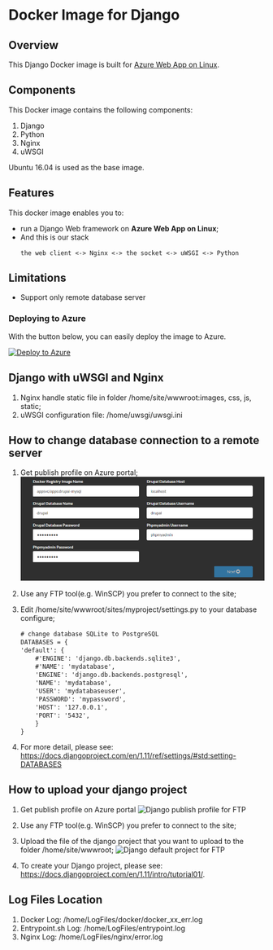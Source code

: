 # Docker Image for Django
## Overview
This Django Docker image is built for [Azure Web App on Linux](https://docs.microsoft.com/en-us/azure/app-service-web/app-service-linux-intro).

## Components
This Docker image contains the following components:

1. Django
2. Python
3. Nginx
4. uWSGI

Ubuntu 16.04 is used as the base image.

## Features
This docker image enables you to:

- run a Django Web framework on **Azure Web App on Linux**;
- And this is our stack
    ```
    the web client <-> Nginx <-> the socket <-> uWSGI <-> Python
    ```
## Limitations
- Support only remote database server

### Deploying to Azure
With the button below, you can easily deploy the image to Azure.

[![Deploy to Azure](http://azuredeploy.net/deploybutton.png)](https://azuredeploy.net/)


## Django with uWSGI and Nginx
1. Nginx handle static file in folder /home/site/wwwroot:images, css, js, static;
2. uWSGI configuration file: /home/uwsgi/uwsgi.ini

## How to change database connection to a remote server
1. Get publish profile on Azure portal;
![Django publish profile for FTP](https://raw.githubusercontent.com/fanjeffrey/Images/master/Microsoft/docker-library/drupal_deploy_setup.PNG)

2. Use any FTP tool(e.g. WinSCP) you prefer to connect to the site;
3. Edit /home/site/wwwroot/sites/myproject/settings.py to your database configure;
    ```
    # change database SQLite to PostgreSQL
    DATABASES = {
    'default': {
        #'ENGINE': 'django.db.backends.sqlite3',
        #'NAME': 'mydatabase',
        'ENGINE': 'django.db.backends.postgresql',
        'NAME': 'mydatabase',
        'USER': 'mydatabaseuser',
        'PASSWORD': 'mypassword',
        'HOST': '127.0.0.1',
        'PORT': '5432',
        }
    }
    ```
4. For more detail, please see: https://docs.djangoproject.com/en/1.11/ref/settings/#std:setting-DATABASES

## How to upload your django project
1. Get publish profile on Azure portal 
![Django publish profile for FTP](https://raw.githubusercontent.com/fanjeffrey/Images/devDjango/Microsoft/docker-library/django_publish_profile.PNG)

2. Use any FTP tool(e.g. WinSCP) you prefer to connect to the site;
3. Upload the file of the django project that you want to upload to the folder /home/site/wwwroot;
![Django default project for FTP](https://raw.githubusercontent.com/fanjeffrey/Images/devDjango/Microsoft/docker-library/django_default_project.PNG)

4. To create your Django project, please see: https://docs.djangoproject.com/en/1.11/intro/tutorial01/.

## Log Files Location
1. Docker Log:        /home/LogFiles/docker/docker_xx_err.log
2. Entrypoint.sh Log: /home/LogFiles/entrypoint.log
2. Nginx Log:         /home/LogFiles/nginx/error.log


